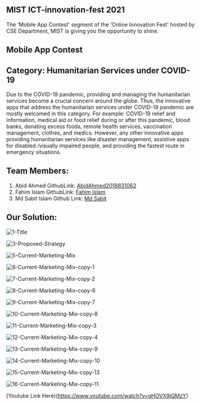 ## MIST ICT-innovation-fest 2021
The 'Mobile App Contest' segment of the 'Online Innovation Fest' hosted by CSE Department, MIST is giving you the opportunity to shine.
## Mobile App Contest

## Category: Humanitarian Services under COVID-19
Due to the COVID-19 pandemic, providing and managing the humanitarian services become a crucial concern around the globe. Thus, the innovative apps that address the humanitarian services under COVID-19 pandemic are mostly welcomed in this category. For example: COVID-19 relief and information, medical aid or food relief during or after this pandemic, blood banks, donating excess foods, remote health services, vaccination management, clothes, and medics. However, any other innovative apps providing humanitarian services like disaster management, assistive apps for disabled /visually impaired people, and providing the fastest route in emergency situations.

## Team Members:
1. Abid Ahmed GithubLink: <a href="https://github.com/AbidAhmed2018831062">AbidAhmed2018831062</a>
2. Fahim Islam GithubLink: <a href="https://github.com/mdfahimislam">Fahim Islam</a>
3. Md Sabit Islam Github Link: <a href="https://github.com/SIB61">Md Sabit</a>

## Our Solution: 

![1-Title](https://user-images.githubusercontent.com/86300358/144703834-d5cb8c39-12bf-4fdc-b76e-a56a5c991ca1.jpg)

![3-Proposed-Strategy](https://user-images.githubusercontent.com/86300358/144703837-d9cb9c42-bf96-461c-a088-efea565f9495.jpg)

![5-Current-Marketing-Mix](https://user-images.githubusercontent.com/86300358/144703841-fecbe073-00fd-4558-a74d-bc2a81120375.jpg)

![6-Current-Marketing-Mix-copy-1](https://user-images.githubusercontent.com/86300358/144703842-43295e93-cea8-4855-8e1b-49fd95deaf50.jpg)

![7-Current-Marketing-Mix-copy-2](https://user-images.githubusercontent.com/86300358/144703844-4464bd10-e1e9-49c1-b573-b0f06acd4f69.jpg)

![8-Current-Marketing-Mix-copy-6](https://user-images.githubusercontent.com/86300358/144703847-1830a2a9-7546-4442-8fc5-ad6e24745f82.jpg)

![9-Current-Marketing-Mix-copy-7](https://user-images.githubusercontent.com/86300358/144703849-1395e441-8809-4fc8-a163-223ca9a2a2e7.jpg)

![10-Current-Marketing-Mix-copy-8](https://user-images.githubusercontent.com/86300358/144703853-bace525e-6e29-4774-8a7d-15648df4a54f.jpg)

![11-Current-Marketing-Mix-copy-3](https://user-images.githubusercontent.com/86300358/144703854-fc088c21-47d6-4a72-a25f-4ae19e6ff566.jpg)

![12-Current-Marketing-Mix-copy-4](https://user-images.githubusercontent.com/86300358/144703860-6fb0a636-dacc-4071-8ddc-da43b79f1b47.jpg)

![13-Current-Marketing-Mix-copy-9](https://user-images.githubusercontent.com/86300358/144703866-9b949975-3786-4934-8364-d6f0eec70af1.jpg)

![14-Current-Marketing-Mix-copy-10](https://user-images.githubusercontent.com/86300358/144703873-4a60b352-9716-4603-9130-8466fb19a08b.jpg)

![15-Current-Marketing-Mix-copy-13](https://user-images.githubusercontent.com/86300358/144703875-de35ffaf-536a-45d6-a5c9-9432b4efef26.jpg)

![16-Current-Marketing-Mix-copy-11](https://user-images.githubusercontent.com/86300358/144703878-9a8e6527-2021-406c-aa1b-c8f7fdb8e171.jpg)


[Youtube Link Here)(https://www.youtube.com/watch?v=gHOVX9jQMzY)

